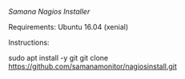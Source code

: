 *Samana Nagios Installer*

Requirements: Ubuntu 16.04 (xenial)

Instructions:

sudo apt install -y git
git clone https://github.com/samanamonitor/nagiosinstall.git
